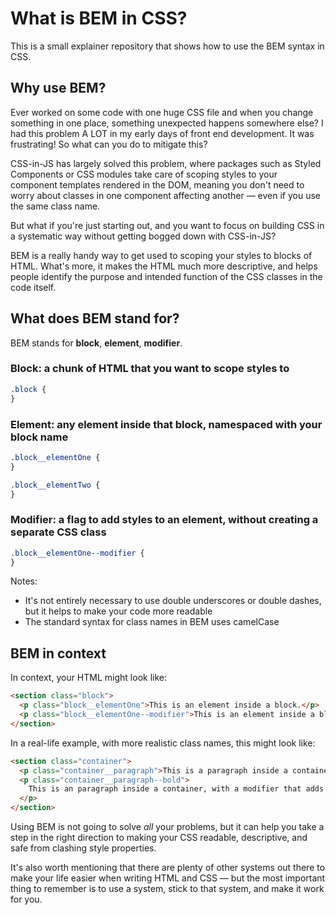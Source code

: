 # What is BEM in CSS?

This is a small explainer repository that shows how to use the BEM syntax in CSS.

## Why use BEM?

Ever worked on some code with one huge CSS file and when you change something in one place, something unexpected happens somewhere else? I had this problem A LOT in my early days of front end development. It was frustrating! So what can you do to mitigate this?

CSS-in-JS has largely solved this problem, where packages such as Styled Components or CSS modules take care of scoping styles to your component templates rendered in the DOM, meaning you don't need to worry about classes in one component affecting another — even if you use the same class name.

But what if you're just starting out, and you want to focus on building CSS in a systematic way without getting bogged down with CSS-in-JS?

BEM is a really handy way to get used to scoping your styles to blocks of HTML. What's more, it makes the HTML much more descriptive, and helps people identify the purpose and intended function of the CSS classes in the code itself.

## What does BEM stand for?

BEM stands for **block**, **element**, **modifier**.

### Block: a chunk of HTML that you want to scope styles to

```css
.block {
}
```

### Element: any element inside that block, namespaced with your block name

```css
.block__elementOne {
}

.block__elementTwo {
}
```

### Modifier: a flag to add styles to an element, without creating a separate CSS class

```css
.block__elementOne--modifier {
}
```

Notes:

- It's not entirely necessary to use double underscores or double dashes, but it helps to make your code more readable
- The standard syntax for class names in BEM uses camelCase

## BEM in context

In context, your HTML might look like:

```html
<section class="block">
  <p class="block__elementOne">This is an element inside a block.</p>
  <p class="block__elementOne--modifier">This is an element inside a block, with a modifier.</p>
</section>
```

In a real-life example, with more realistic class names, this might look like:

```html
<section class="container">
  <p class="container__paragraph">This is a paragraph inside a container.</p>
  <p class="container__paragraph--bold">
    This is an paragraph inside a container, with a modifier that adds bold styling.
  </p>
</section>
```

Using BEM is not going to solve _all_ your problems, but it can help you take a step in the right direction to making your CSS readable, descriptive, and safe from clashing style properties.

It's also worth mentioning that there are plenty of other systems out there to make your life easier when writing HTML and CSS — but the most important thing to remember is to use a system, stick to that system, and make it work for you.
